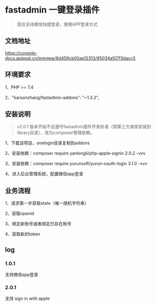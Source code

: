 # fastadmin 一键登录插件

> 现仅支持微信快捷登录，使用APP登录方式

## 文档地址

https://console-docs.apipost.cn/preview/8d459cb00ae12313/95034a107f3dacc5

## 环境要求

1、PHP >= 7.4

2、"karsonzhang/fastadmin-addons": "~1.3.2",

## 安装说明

> v2.0.1 版本开始不会遵守fastadmin插件开发标准（把第三方类库安装到library目录），改为composer管理依赖。


1、下载该项目，onelogin目录复制到addons

2、安装依赖：composer require yanlongli/php-apple-signin 2.0.2 -vvv

3、安装依赖：composer require yurunsoft/yurun-oauth-login 3.1.0 -vvv

4、进入后台管理系统，配置微信app登录

## 业务流程

1、请求第一步获取state（唯一随机字符串）

2、获取openid

3、绑定新账号或者绑定已存在账号

4、获取新的token

## log

### 1.0.1

支持微信app登录

### 2.0.1

支持 sign in with apple